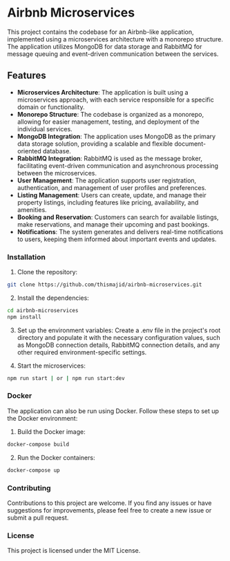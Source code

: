 # Airbnb Microservices

This project contains the codebase for an Airbnb-like application, implemented using a microservices architecture with a monorepo structure. The application utilizes MongoDB for data storage and RabbitMQ for message queuing and event-driven communication between the services.

## Features

- **Microservices Architecture**: The application is built using a microservices approach, with each service responsible for a specific domain or functionality.
- **Monorepo Structure**: The codebase is organized as a monorepo, allowing for easier management, testing, and deployment of the individual services.
- **MongoDB Integration**: The application uses MongoDB as the primary data storage solution, providing a scalable and flexible document-oriented database.
- **RabbitMQ Integration**:  RabbitMQ is used as the message broker, facilitating event-driven communication and asynchronous processing between the microservices.
- **User Management**: The application supports user registration, authentication, and management of user profiles and preferences.
- **Listing Management**: Users can create, update, and manage their property listings, including features like pricing, availability, and amenities.
- **Booking and Reservation**: Customers can search for available listings, make reservations, and manage their upcoming and past bookings.
- **Notifications**: The system generates and delivers real-time notifications to users, keeping them informed about important events and updates.

### Installation

1. Clone the repository:

```bash
git clone https://github.com/thismajid/airbnb-microservices.git
```

2. Install the dependencies:

```bash
cd airbnb-microservices
npm install
```

3. Set up the environment variables: Create a .env file in the project's root directory and populate it with the necessary configuration values, such as MongoDB connection details, RabbitMQ connection details, and any other required environment-specific settings.


4. Start the microservices:

```bash
npm run start | or | npm run start:dev
```

### Docker

The application can also be run using Docker. Follow these steps to set up the Docker environment:

1. Build the Docker image:

```bash
docker-compose build
```

2. Run the Docker containers:

```bash
docker-compose up
```


### Contributing
Contributions to this project are welcome. If you find any issues or have suggestions for improvements, please feel free to create a new issue or submit a pull request.


### License
This project is licensed under the MIT License.
